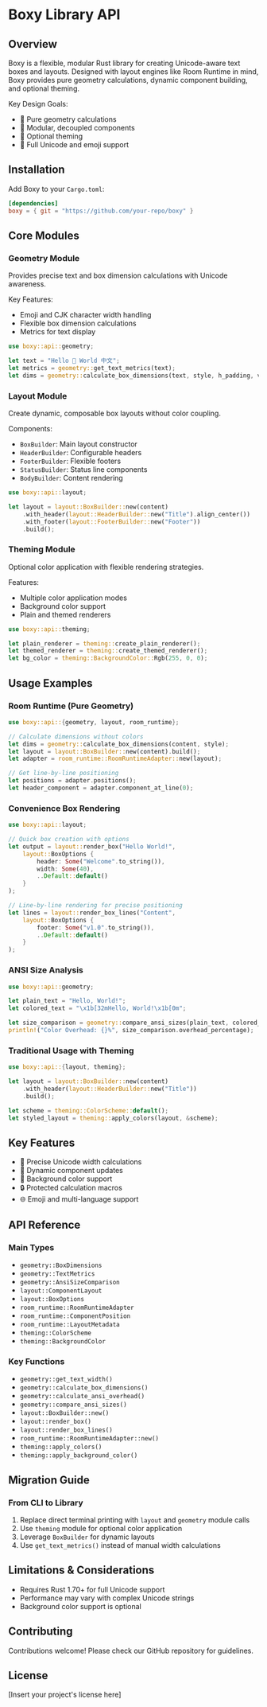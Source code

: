 # Boxy Library API

## Overview

Boxy is a flexible, modular Rust library for creating Unicode-aware text boxes and layouts. Designed with layout engines like Room Runtime in mind, Boxy provides pure geometry calculations, dynamic component building, and optional theming.

Key Design Goals:
- 📐 Pure geometry calculations
- 🧩 Modular, decoupled components
- 🌈 Optional theming
- 🌟 Full Unicode and emoji support

## Installation

Add Boxy to your `Cargo.toml`:

```toml
[dependencies]
boxy = { git = "https://github.com/your-repo/boxy" }
```

## Core Modules

### Geometry Module

Provides precise text and box dimension calculations with Unicode awareness.

Key Features:
- Emoji and CJK character width handling
- Flexible box dimension calculations
- Metrics for text display

```rust
use boxy::api::geometry;

let text = "Hello 🌟 World 中文";
let metrics = geometry::get_text_metrics(text);
let dims = geometry::calculate_box_dimensions(text, style, h_padding, v_padding);
```

### Layout Module

Create dynamic, composable box layouts without color coupling.

Components:
- `BoxBuilder`: Main layout constructor
- `HeaderBuilder`: Configurable headers
- `FooterBuilder`: Flexible footers
- `StatusBuilder`: Status line components
- `BodyBuilder`: Content rendering

```rust
use boxy::api::layout;

let layout = layout::BoxBuilder::new(content)
    .with_header(layout::HeaderBuilder::new("Title").align_center())
    .with_footer(layout::FooterBuilder::new("Footer"))
    .build();
```

### Theming Module

Optional color application with flexible rendering strategies.

Features:
- Multiple color application modes
- Background color support
- Plain and themed renderers

```rust
use boxy::api::theming;

let plain_renderer = theming::create_plain_renderer();
let themed_renderer = theming::create_themed_renderer();
let bg_color = theming::BackgroundColor::Rgb(255, 0, 0);
```

## Usage Examples

### Room Runtime (Pure Geometry)

```rust
use boxy::api::{geometry, layout, room_runtime};

// Calculate dimensions without colors
let dims = geometry::calculate_box_dimensions(content, style);
let layout = layout::BoxBuilder::new(content).build();
let adapter = room_runtime::RoomRuntimeAdapter::new(layout);

// Get line-by-line positioning
let positions = adapter.positions();
let header_component = adapter.component_at_line(0);
```

### Convenience Box Rendering

```rust
use boxy::api::layout;

// Quick box creation with options
let output = layout::render_box("Hello World!",
    layout::BoxOptions {
        header: Some("Welcome".to_string()),
        width: Some(40),
        ..Default::default()
    }
);

// Line-by-line rendering for precise positioning
let lines = layout::render_box_lines("Content",
    layout::BoxOptions {
        footer: Some("v1.0".to_string()),
        ..Default::default()
    }
);
```

### ANSI Size Analysis

```rust
use boxy::api::geometry;

let plain_text = "Hello, World!";
let colored_text = "\x1b[32mHello, World!\x1b[0m";

let size_comparison = geometry::compare_ansi_sizes(plain_text, colored_text);
println!("Color Overhead: {}%", size_comparison.overhead_percentage);
```

### Traditional Usage with Theming

```rust
use boxy::api::{layout, theming};

let layout = layout::BoxBuilder::new(content)
    .with_header(layout::HeaderBuilder::new("Title"))
    .build();

let scheme = theming::ColorScheme::default();
let styled_layout = theming::apply_colors(layout, &scheme);
```

## Key Features

- 📏 Precise Unicode width calculations
- 🔧 Dynamic component updates
- 🎨 Background color support
- 🔒 Protected calculation macros
- 🌐 Emoji and multi-language support

## API Reference

### Main Types
- `geometry::BoxDimensions`
- `geometry::TextMetrics`
- `geometry::AnsiSizeComparison`
- `layout::ComponentLayout`
- `layout::BoxOptions`
- `room_runtime::RoomRuntimeAdapter`
- `room_runtime::ComponentPosition`
- `room_runtime::LayoutMetadata`
- `theming::ColorScheme`
- `theming::BackgroundColor`

### Key Functions
- `geometry::get_text_width()`
- `geometry::calculate_box_dimensions()`
- `geometry::calculate_ansi_overhead()`
- `geometry::compare_ansi_sizes()`
- `layout::BoxBuilder::new()`
- `layout::render_box()`
- `layout::render_box_lines()`
- `room_runtime::RoomRuntimeAdapter::new()`
- `theming::apply_colors()`
- `theming::apply_background_color()`

## Migration Guide

### From CLI to Library

1. Replace direct terminal printing with `layout` and `geometry` module calls
2. Use `theming` module for optional color application
3. Leverage `BoxBuilder` for dynamic layouts
4. Use `get_text_metrics()` instead of manual width calculations

## Limitations & Considerations

- Requires Rust 1.70+ for full Unicode support
- Performance may vary with complex Unicode strings
- Background color support is optional

## Contributing

Contributions welcome! Please check our GitHub repository for guidelines.

## License

[Insert your project's license here]